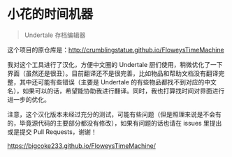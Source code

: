 # 小花的时间机器
> Undertale 存档编辑器

这个项目的原仓库是：http://crumblingstatue.github.io/FloweysTimeMachine

我对这个工具进行了汉化，方便中文圈的 Undertale 厨们使用，稍微优化了一下界面（虽然还是很丑）。目前翻译还不是很完善，比如物品和帮助文档没有翻译完整，其中还可能有些错误（主要是 Undertale 的有些物品都找不到对应的中文名），如果可以的话，希望能协助我进行翻译。同时，我也打算找时间对界面进行进一步的优化。

注意，这个汉化版本未经过充分的测试，可能有些问题（但是照理来说是不会有的，毕竟源代码的主要部分都没有修改），如果有问题的话也请在 issues 里提出或是提交 Pull Requests，谢谢！

https://bigcoke233.github.io/FloweysTimeMachine/
